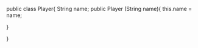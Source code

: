 public class Player{
  String name;
  public Player (String name){
    this.name = name;
    
  }
  
}
